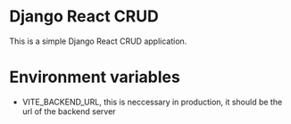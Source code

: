 # Django React CRUD

This is a simple Django React CRUD application.

# Environment variables

- VITE_BACKEND_URL, this is neccessary in production, it should be the url of the backend server